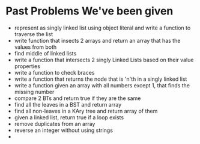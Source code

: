 # Past Problems We've been given

- represent as singly linked list using object literal and write a function to traverse the list
- write function that insects 2 arrays and return an array that has the values from both
- find middle of linked lists
- write a function that intersects 2 singly Linked Lists based on their value properties
- write a function to check braces
- write a function that returns the node that is 'n'th in a singly linked list
- write a function given an array with all numbers except 1, that finds the missing number
- compare 2 BTs and return true if they are the same
- find all the leaves in a BST and return array
- find all non-leaves in a KAry tree and return array of them
- given a linked list, return true if a loop exists
- remove duplicates from an array
- reverse an integer without using strings
- 
